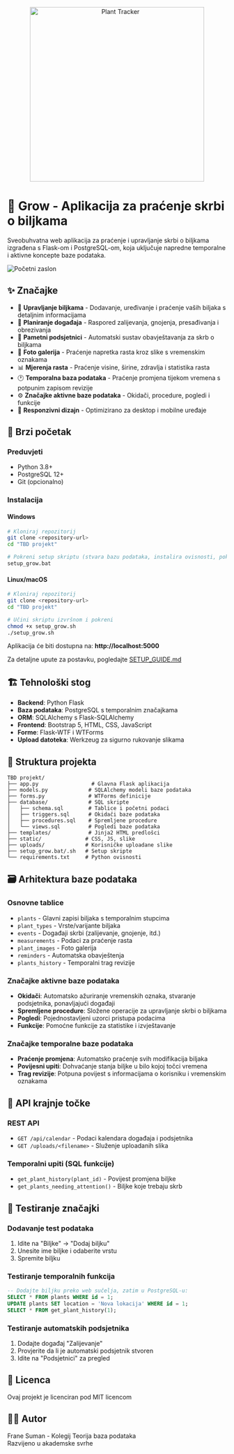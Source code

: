 <p align="center">
<img src="static/img/full_logo.png" alt="Plant Tracker" width="auto" height="400" display: block>
</p> 

# 🌱 Grow - Aplikacija za praćenje skrbi o biljkama

Sveobuhvatna web aplikacija za praćenje i upravljanje skrbi o biljkama izgrađena s Flask-om i PostgreSQL-om, koja uključuje napredne temporalne i aktivne koncepte baze podataka.

![Početni zaslon](static/img/Snimka%20zaslona_22-6-2025_5275_127.0.0.1.jpeg)

## ✨ Značajke

- 🌿 **Upravljanje biljkama** - Dodavanje, uređivanje i praćenje vaših biljaka s detaljnim informacijama
- 📅 **Planiranje događaja** - Raspored zalijevanja, gnojenja, presađivanja i obrezivanja  
- 🔔 **Pametni podsjetnici** - Automatski sustav obavještavanja za skrb o biljkama
- 📸 **Foto galerija** - Praćenje napretka rasta kroz slike s vremenskim oznakama
- 📊 **Mjerenja rasta** - Praćenje visine, širine, zdravlja i statistika rasta
- 🕐 **Temporalna baza podataka** - Praćenje promjena tijekom vremena s potpunim zapisom revizije
- ⚙️ **Značajke aktivne baze podataka** - Okidači, procedure, pogledi i funkcije
- 📱 **Responzivni dizajn** - Optimizirano za desktop i mobilne uređaje

## 🚀 Brzi početak

### Preduvjeti
- Python 3.8+
- PostgreSQL 12+
- Git (opcionalno)

### Instalacija

#### Windows
```bash
# Kloniraj repozitorij
git clone <repository-url>
cd "TBD projekt"

# Pokreni setup skriptu (stvara bazu podataka, instalira ovisnosti, pokreće app)
setup_grow.bat
```

#### Linux/macOS
```bash
# Kloniraj repozitorij
git clone <repository-url>
cd "TBD projekt"

# Učini skriptu izvršnom i pokreni
chmod +x setup_grow.sh
./setup_grow.sh
```

Aplikacija će biti dostupna na: **http://localhost:5000**

Za detaljne upute za postavku, pogledajte [SETUP_GUIDE.md](SETUP_GUIDE.md)

## 🏗️ Tehnološki stog

- **Backend**: Python Flask
- **Baza podataka**: PostgreSQL s temporalnim značajkama
- **ORM**: SQLAlchemy s Flask-SQLAlchemy  
- **Frontend**: Bootstrap 5, HTML, CSS, JavaScript
- **Forme**: Flask-WTF i WTForms
- **Upload datoteka**: Werkzeug za sigurno rukovanje slikama

## 📁 Struktura projekta

```
TBD projekt/
├── app.py                 # Glavna Flask aplikacija
├── models.py             # SQLAlchemy modeli baze podataka
├── forms.py              # WTForms definicije
├── database/             # SQL skripte
│   ├── schema.sql        # Tablice i početni podaci
│   ├── triggers.sql      # Okidači baze podataka
│   ├── procedures.sql    # Spremljene procedure
│   └── views.sql         # Pogledi baze podataka
├── templates/            # Jinja2 HTML predlošci
├── static/              # CSS, JS, slike
├── uploads/             # Korisničke uploadane slike
├── setup_grow.bat/.sh   # Setup skripte
└── requirements.txt     # Python ovisnosti
```

## 🗃️ Arhitektura baze podataka

### Osnovne tablice
- `plants` - Glavni zapisi biljaka s temporalnim stupcima
- `plant_types` - Vrste/varijante biljaka  
- `events` - Događaji skrbi (zalijevanje, gnojenje, itd.)
- `measurements` - Podaci za praćenje rasta
- `plant_images` - Foto galerija
- `reminders` - Automatska obavještenja
- `plants_history` - Temporalni trag revizije

### Značajke aktivne baze podataka
- **Okidači**: Automatsko ažuriranje vremenskih oznaka, stvaranje podsjetnika, ponavljajući događaji
- **Spremljene procedure**: Složene operacije za upravljanje skrbi o biljkama
- **Pogledi**: Pojednostavljeni uzorci pristupa podacima
- **Funkcije**: Pomoćne funkcije za statistike i izvještavanje

### Značajke temporalne baze podataka
- **Praćenje promjena**: Automatsko praćenje svih modifikacija biljaka
- **Povijesni upiti**: Dohvaćanje stanja biljke u bilo kojoj točci vremena
- **Trag revizije**: Potpuna povijest s informacijama o korisniku i vremenskim oznakama

## 🔧 API krajnje točke

### REST API
- `GET /api/calendar` - Podaci kalendara događaja i podsjetnika
- `GET /uploads/<filename>` - Služenje uploadanih slika

### Temporalni upiti (SQL funkcije)
- `get_plant_history(plant_id)` - Povijest promjena biljke
- `get_plants_needing_attention()` - Biljke koje trebaju skrb

## 🧪 Testiranje značajki

### Dodavanje test podataka
1. Idite na "Biljke" → "Dodaj biljku"
2. Unesite ime biljke i odaberite vrstu
3. Spremite biljku

### Testiranje temporalnih funkcija
```sql
-- Dodajte biljku preko web sučelja, zatim u PostgreSQL-u:
SELECT * FROM plants WHERE id = 1;
UPDATE plants SET location = 'Nova lokacija' WHERE id = 1;
SELECT * FROM get_plant_history(1);
```

### Testiranje automatskih podsjetnika
1. Dodajte događaj "Zalijevanje"
2. Provjerite da li je automatski podsjetnik stvoren
3. Idite na "Podsjetnici" za pregled



## 📄 Licenca

Ovaj projekt je licenciran pod MIT licencom

## 👨‍💻 Autor

Frane Suman - Kolegij Teorija baza podataka  
Razvijeno u akademske svrhe


